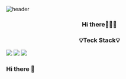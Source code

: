 ![header](https://capsule-render.vercel.app/api?type=Rounded&color=fee440&text=Jawon_Kim&&height=150&section=header&fontSize=50&textBg=false)

<h3 align="center">Hi there🙋🏻‍♀️</h3>

<h3 align="center">💡Teck Stack💡</h3>

<div style="margin: auto">
<img src="http://img.shields.io/badge/-HTML5-red?style=flat&logo=HTML5&logoColor=white"/> <img src="http://img.shields.io/badge/-CSS3-blue?style=flat&logo=CSS3&logoColor=white"/> <img src="http://img.shields.io/badge/-JQuery-orange?style=flat&logo=JQuery&logoColor=white"/> 
</div>

### Hi there 👋

<!--
**jawon-kim/jawon-kim** is a ✨ _special_ ✨ repository because its `README.md` (this file) appears on your GitHub profile.

Here are some ideas to get you started:

- 🔭 I’m currently working on ...
- 🌱 I’m currently learning ...
- 👯 I’m looking to collaborate on ...
- 🤔 I’m looking for help with ...
- 💬 Ask me about ...
- 📫 How to reach me: ...
- 😄 Pronouns: ...
- ⚡ Fun fact: ...
-->
